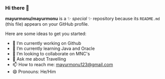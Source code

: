 ### Hi there 👋


**mayurmonu/mayurmonu** is a ✨ _special_ ✨ repository because its `README.md` (this file) appears on your GitHub profile.

Here are some ideas to get you started:

- 🔭 I’m currently working on Github
- 🌱 I’m currently learning Java and Oracle
- 👯 I’m looking to collaborate on MNC's
- 💬 Ask me about Travelling
- 📫 How to reach me: mayurmonu123@gmail.com
- 😄 Pronouns: He/Him

